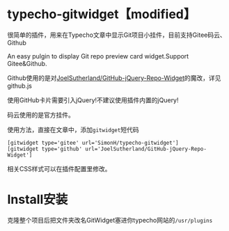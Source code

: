 # typecho-gitwidget【modified】

很简单的插件，用来在Typecho文章中显示Git项目小挂件，目前支持Gitee码云、Github

An easy pulgin to display Git repo preview card widget.Support Gitee&Github.

Github使用的是对[JoelSutherland/GitHub-jQuery-Repo-Widget](https://github.com/JoelSutherland/GitHub-jQuery-Repo-Widget)的魔改，详见github.js

使用GitHub卡片需要引入jQuery!不建议使用插件内置的jQuery!

码云使用的是官方挂件。

使用方法，直接在文章中，添加`gitwidget`短代码
```
[gitwidget type='gitee' url='SimonH/typecho-gitwidget']
[gitwidget type='github' url='JoelSutherland/GitHub-jQuery-Repo-Widget']
```
相关CSS样式可以在插件配置里修改。

# Install安装
克隆整个项目后把文件夹改名GitWidget塞进你typecho网站的`/usr/plugins`
